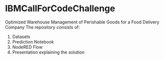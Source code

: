 # IBMCallForCodeChallenge
Optimized Warehouse Management of Perishable Goods for a Food Delivery Company
The repository consists of:
1. Datasets
2. Prediction Notebook
3. NodeRED Flow
4. Presentation explaining the solution

